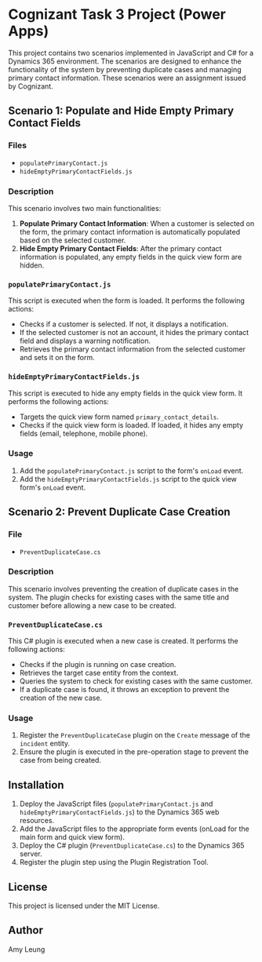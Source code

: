 # Cognizant Task 3 Project (Power Apps)

This project contains two scenarios implemented in JavaScript and C# for a Dynamics 365 environment. The scenarios are designed to enhance the functionality of the system by preventing duplicate cases and managing primary contact information. These scenarios were an assignment issued by Cognizant.

## Scenario 1: Populate and Hide Empty Primary Contact Fields

### Files
- `populatePrimaryContact.js`
- `hideEmptyPrimaryContactFields.js`

### Description
This scenario involves two main functionalities:
1. **Populate Primary Contact Information**: When a customer is selected on the form, the primary contact information is automatically populated based on the selected customer.
2. **Hide Empty Primary Contact Fields**: After the primary contact information is populated, any empty fields in the quick view form are hidden.

### `populatePrimaryContact.js`
This script is executed when the form is loaded. It performs the following actions:
- Checks if a customer is selected. If not, it displays a notification.
- If the selected customer is not an account, it hides the primary contact field and displays a warning notification.
- Retrieves the primary contact information from the selected customer and sets it on the form.

### `hideEmptyPrimaryContactFields.js`
This script is executed to hide any empty fields in the quick view form. It performs the following actions:
- Targets the quick view form named `primary_contact_details`.
- Checks if the quick view form is loaded. If loaded, it hides any empty fields (email, telephone, mobile phone).

### Usage
1. Add the `populatePrimaryContact.js` script to the form's `onLoad` event.
2. Add the `hideEmptyPrimaryContactFields.js` script to the quick view form's `onLoad` event.

## Scenario 2: Prevent Duplicate Case Creation

### File
- `PreventDuplicateCase.cs`

### Description
This scenario involves preventing the creation of duplicate cases in the system. The plugin checks for existing cases with the same title and customer before allowing a new case to be created.

### `PreventDuplicateCase.cs`
This C# plugin is executed when a new case is created. It performs the following actions:
- Checks if the plugin is running on case creation.
- Retrieves the target case entity from the context.
- Queries the system to check for existing cases with the same customer.
- If a duplicate case is found, it throws an exception to prevent the creation of the new case.

### Usage
1. Register the `PreventDuplicateCase` plugin on the `Create` message of the `incident` entity.
2. Ensure the plugin is executed in the pre-operation stage to prevent the case from being created.

## Installation
1. Deploy the JavaScript files (`populatePrimaryContact.js` and `hideEmptyPrimaryContactFields.js`) to the Dynamics 365 web resources.
2. Add the JavaScript files to the appropriate form events (onLoad for the main form and quick view form).
3. Deploy the C# plugin (`PreventDuplicateCase.cs`) to the Dynamics 365 server.
4. Register the plugin step using the Plugin Registration Tool.

## License
This project is licensed under the MIT License.

## Author
Amy Leung